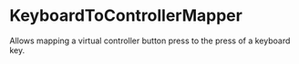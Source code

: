 # KeyboardToControllerMapper
Allows mapping a virtual controller button press to the press of a keyboard key.
